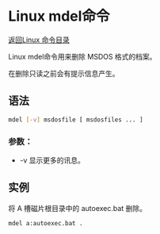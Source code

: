 # Linux mdel命令
[返回Linux 命令目录](11.Linux命令大全.md)

Linux mdel命令用来删除 MSDOS 格式的档案。

在删除只读之前会有提示信息产生。

## 语法
```bash
mdel [-v] msdosfile [ msdosfiles ... ]
```

### 参数：

* -v 显示更多的讯息。

## 实例

将 A 槽磁片根目录中的 autoexec.bat 删除。
```bash
mdel a:autoexec.bat . 
```
